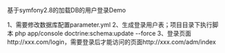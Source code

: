 基于symfony2.8的加载DB的用户登录Demo

1、需要修改数据库配置parameter.yml
2、生成登录用户表；项目目录下执行脚本 php app/console doctrine:schema:update --force
3、登录页面http://xxx.com/login，需要登录后才能访问的页面http://xxx.com/adm/index